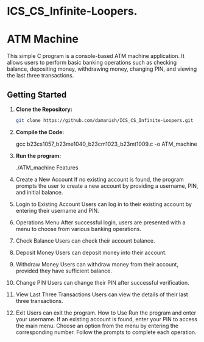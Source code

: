 # ICS_CS_Infinite-Loopers.
# ATM Machine

This simple C program is a console-based ATM machine application. It allows users to perform basic banking operations such as checking balance, depositing money, withdrawing money, changing PIN, and viewing the last three transactions.

## Getting Started

1. **Clone the Repository:**
   ```bash
   git clone https://github.com/damanish/ICS_CS_Infinite-Loopers.git
2. **Compile the Code:**
   
   gcc b23cs1057_b23me1040_b23cm1023_b23mt1009.c -o ATM_machine
3. **Run the program:**
   
   ./ATM_machine
Features
1. Create a New Account
If no existing account is found, the program prompts the user to create a new account by providing a username, PIN, and initial balance.
2. Login to Existing Account
Users can log in to their existing account by entering their username and PIN.
3. Operations Menu
After successful login, users are presented with a menu to choose from various banking operations.
4. Check Balance
Users can check their account balance.
5. Deposit Money
Users can deposit money into their account.
6. Withdraw Money
Users can withdraw money from their account, provided they have sufficient balance.
7. Change PIN
Users can change their PIN after successful verification.
8. View Last Three Transactions
Users can view the details of their last three transactions.
9. Exit
Users can exit the program.
How to Use
Run the program and enter your username.
If an existing account is found, enter your PIN to access the main menu.
Choose an option from the menu by entering the corresponding number.
Follow the prompts to complete each operation.

